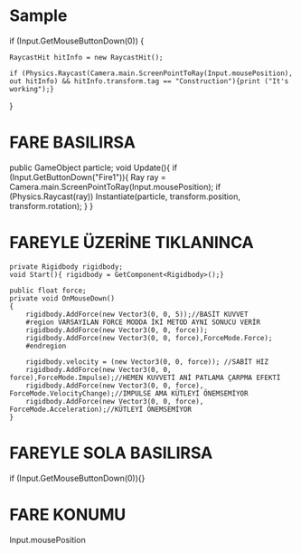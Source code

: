 # Sample
if (Input.GetMouseButtonDown(0))
{
    
    RaycastHit hitInfo = new RaycastHit();
   
    if (Physics.Raycast(Camera.main.ScreenPointToRay(Input.mousePosition), out hitInfo) && hitInfo.transform.tag == "Construction"){print ("It's working");}

}

# FARE BASILIRSA
public GameObject particle;
    void Update(){
        if (Input.GetButtonDown("Fire1")){
            Ray ray = Camera.main.ScreenPointToRay(Input.mousePosition);
            if (Physics.Raycast(ray)) Instantiate(particle, transform.position, transform.rotation);
        }
    }


# FAREYLE ÜZERİNE TIKLANINCA
    private Rigidbody rigidbody;
    void Start(){ rigidbody = GetComponent<Rigidbody>();}

    public float force;    
    private void OnMouseDown()
    {
        rigidbody.AddForce(new Vector3(0, 0, 5));//BASİT KUVVET
        #region VARSAYILAN FORCE MODDA İKİ METOD AYNI SONUCU VERİR
        rigidbody.AddForce(new Vector3(0, 0, force));  
        rigidbody.AddForce(new Vector3(0, 0, force),ForceMode.Force);
        #endregion

        rigidbody.velocity = (new Vector3(0, 0, force)); //SABİT HIZ
        rigidbody.AddForce(new Vector3(0, 0, force),ForceMode.Impulse);//HEMEN KUVVETİ ANİ PATLAMA ÇARPMA EFEKTİ
        rigidbody.AddForce(new Vector3(0, 0, force), ForceMode.VelocityChange);//IMPULSE AMA KÜTLEYİ ÖNEMSEMİYOR
        rigidbody.AddForce(new Vector3(0, 0, force), ForceMode.Acceleration);//KÜTLEYİ ÖNEMSEMİYOR
    }

# FAREYLE SOLA BASILIRSA
if (Input.GetMouseButtonDown(0)){}


# FARE KONUMU
Input.mousePosition
